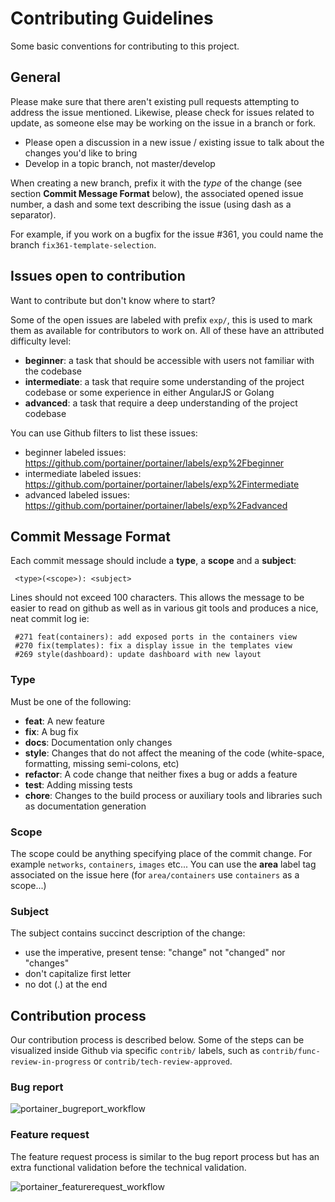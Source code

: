 # Contributing Guidelines

Some basic conventions for contributing to this project.

## General

Please make sure that there aren't existing pull requests attempting to address the issue mentioned. Likewise, please check for issues related to update, as someone else may be working on the issue in a branch or fork.

* Please open a discussion in a new issue / existing issue to talk about the changes you'd like to bring
* Develop in a topic branch, not master/develop

When creating a new branch, prefix it with the *type* of the change (see section **Commit Message Format** below), the associated opened issue number, a dash and some text describing the issue (using dash as a separator).

For example, if you work on a bugfix for the issue #361, you could name the branch `fix361-template-selection`.

## Issues open to contribution

Want to contribute but don't know where to start?

Some of the open issues are labeled with prefix `exp/`, this is used to mark them as available for contributors to work on. All of these have an attributed difficulty level:

* **beginner**: a task that should be accessible with users not familiar with the codebase
* **intermediate**: a task that require some understanding of the project codebase or some experience in
either AngularJS or Golang
* **advanced**: a task that require a deep understanding of the project codebase

You can use Github filters to list these issues:

* beginner labeled issues: https://github.com/portainer/portainer/labels/exp%2Fbeginner
* intermediate labeled issues: https://github.com/portainer/portainer/labels/exp%2Fintermediate
* advanced labeled issues: https://github.com/portainer/portainer/labels/exp%2Fadvanced


## Commit Message Format

Each commit message should include a **type**, a **scope** and a **subject**:

```
 <type>(<scope>): <subject>
```

Lines should not exceed 100 characters. This allows the message to be easier to read on github as well as in various git tools and produces a nice, neat commit log ie:

```
 #271 feat(containers): add exposed ports in the containers view
 #270 fix(templates): fix a display issue in the templates view
 #269 style(dashboard): update dashboard with new layout
```

### Type

Must be one of the following:

* **feat**: A new feature
* **fix**: A bug fix
* **docs**: Documentation only changes
* **style**: Changes that do not affect the meaning of the code (white-space, formatting, missing
  semi-colons, etc)
* **refactor**: A code change that neither fixes a bug or adds a feature
* **test**: Adding missing tests
* **chore**: Changes to the build process or auxiliary tools and libraries such as documentation
  generation

### Scope

The scope could be anything specifying place of the commit change. For example `networks`,
`containers`, `images` etc...
You can use the **area** label tag associated on the issue here (for `area/containers` use `containers` as a scope...)

### Subject

The subject contains succinct description of the change:

* use the imperative, present tense: "change" not "changed" nor "changes"
* don't capitalize first letter
* no dot (.) at the end

## Contribution process

Our contribution process is described below. Some of the steps can be visualized inside Github via specific `contrib/` labels, such as `contrib/func-review-in-progress` or `contrib/tech-review-approved`.

### Bug report

![portainer_bugreport_workflow](https://user-images.githubusercontent.com/5485061/43569306-5571b3a0-9637-11e8-8559-786cfc82a14f.png)

### Feature request

The feature request process is similar to the bug report process but has an extra functional validation before the technical validation.

![portainer_featurerequest_workflow](https://user-images.githubusercontent.com/5485061/43569315-5d30a308-9637-11e8-8292-3c62b5612925.png)
